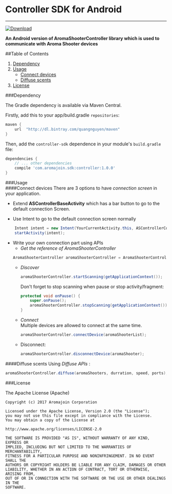 # Controller SDK for Android
---------
[ ![Download](https://api.bintray.com/packages/quangnguyen/maven/controller-sdk/images/download.svg) ](https://bintray.com/quangnguyen/maven/controller-sdk/_latestVersion)

**An Android version of AromaShooterController library which is used to communicate with Aroma Shooter devices**  

##Table of Contents
1. [Dependency](https://github.com/aromajoin/controller-sdk-android#dependency)
2. [Usage](https://github.com/aromajoin/controller-sdk-android#usage)
    * [Connect devices](https://github.com/aromajoin/controller-sdk-android#connect-devices)
    * [Diffuse scents](https://github.com/aromajoin/controller-sdk-android#diffuse-scents)
3. [License](https://github.com/aromajoin/controller-sdk-android#license)

###Dependency  

The Gradle dependency is available via Maven Central. 

Firstly, add this to your app/build.gradle `repositories`:

```gradle
maven {
    url  "http://dl.bintray.com/quangnguyen/maven"
}
```

Then, add the `controller-sdk` dependence in your module's `build.gradle` file:

```gradle
dependencies {
    // ... other dependencies
    compile 'com.aromajoin.sdk:controller:1.0.0'
}
```

###Usage  
####Connect devices
There are 3 options to have *connection screen* in your application.  

* Extend **ASControllerBaseActivity** which has a bar button to go to the default connection Screen.  

* Use Intent to go to the default connection screen normally

```java
	Intent intent = new Intent(YourCurrentActivity.this, ASControllerConnectionActivity.class);  
	startActivity(intent);
```

* Write your own connection part using APIs  
    - *Get the reference of AromaShooterController*
    ```java
    AromaShooterController aromaShooterController = AromaShooterController.getInstance(); 
    ```
    - *Discover*  
    	```java
		aromaShooterController.startScanning(getApplicationContext());
		```  
		
		Don't forget to stop scanning when pause or stop activity/fragment:  
		```java
		protected void onPause() {
			super.onPause();
			aromaShooterController.stopScanning(getApplicationContext());
		}
		```
    - *Connect*  
	 	Multiple devices are allowed to connect at the same time.  
		
		```java
		aromaShooterController.connectDevice(aromaShooterList);  
		```
    - Disconnect:  
	 
	 	```java
		aromaShooterController.disconnectDevice(aromaShooter);  
		```
		

####Diffuse scents 
Using *Diffuse APIs*  :
```java
aromaShooterController.diffuse(aromaShooters, durration, speed, ports);
``` 

###License  

The Apache License (Apache)

    Copyright (c) 2017 Aromajoin Corporation

    Licensed under the Apache License, Version 2.0 (the "License");
    you may not use this file except in compliance with the License.
    You may obtain a copy of the License at

    http://www.apache.org/licenses/LICENSE-2.0

    THE SOFTWARE IS PROVIDED "AS IS", WITHOUT WARRANTY OF ANY KIND, EXPRESS OR
    IMPLIED, INCLUDING BUT NOT LIMITED TO THE WARRANTIES OF MERCHANTABILITY,
    FITNESS FOR A PARTICULAR PURPOSE AND NONINFRINGEMENT. IN NO EVENT SHALL THE
    AUTHORS OR COPYRIGHT HOLDERS BE LIABLE FOR ANY CLAIM, DAMAGES OR OTHER
    LIABILITY, WHETHER IN AN ACTION OF CONTRACT, TORT OR OTHERWISE, ARISING FROM,
    OUT OF OR IN CONNECTION WITH THE SOFTWARE OR THE USE OR OTHER DEALINGS IN THE
    SOFTWARE.
